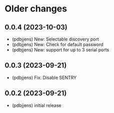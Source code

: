 # Older changes
## 0.0.4 (2023-10-03)

- (pdbjjens) New: Selectable discovery port
- (pdbjjens) New: Check for default password
- (pdbjjens) New: support for up to 3 serial ports

## 0.0.3 (2023-09-21)

- (pdbjjens) Fix: Disable SENTRY

## 0.0.2 (2023-09-21)

- (pdbjjens) initial release

